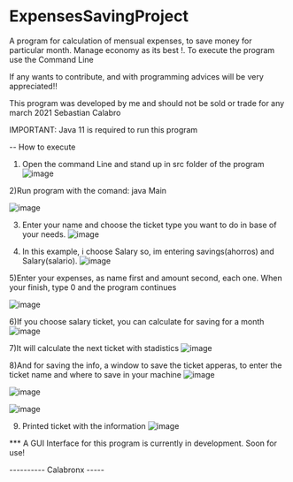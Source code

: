 # ExpensesSavingProject
A program for calculation of mensual expenses, to save money for particular month. Manage economy as its best !.
To execute the program use the Command Line

If any wants to contribute, and with programming advices will be very appreciated!!

This program was developed by me and should not be sold or trade for any march
2021 Sebastian Calabro

IMPORTANT: Java 11 is required to run this program

-- How to execute

1) Open the command Line and stand up in src folder of the program
![image](https://user-images.githubusercontent.com/69681105/159269527-bb5ce1a3-4102-4f35-b691-614fb7728b0b.png)

2)Run program with the comand: java Main

![image](https://user-images.githubusercontent.com/69681105/159269740-a925e754-2dde-41e1-a6f5-9ae8941e8cb7.png)

3) Enter your name and choose the ticket type you want to do in base of your needs.
![image](https://user-images.githubusercontent.com/69681105/159270183-c77d3935-337a-4ecb-b22e-15fbb934d83c.png)

4) In this example, i choose Salary so, im entering savings(ahorros) and Salary(salario).
 ![image](https://user-images.githubusercontent.com/69681105/159270476-b38c05ff-6754-450f-8c27-467df3200eed.png)

5)Enter your expenses, as name first and amount second, each one. When your finish, type 0 and the program continues

![image](https://user-images.githubusercontent.com/69681105/159270756-b218a732-1d11-4d25-afb4-0f879a3e4104.png)

6)If you choose salary ticket, you can calculate for saving for a month
![image](https://user-images.githubusercontent.com/69681105/159271000-9b9657df-6bfd-4f59-abd7-e91e058d8fa3.png)

7)It will calculate the next ticket with stadistics
![image](https://user-images.githubusercontent.com/69681105/159271165-a5052520-dc40-4fad-b854-148c78cdc45b.png)

8)And for saving the info, a window to save the ticket apperas, to enter the ticket name and where to save in your machine
![image](https://user-images.githubusercontent.com/69681105/159271359-6fd29a13-e73c-4aab-9d6d-23e2cfd83cef.png)

![image](https://user-images.githubusercontent.com/69681105/159271424-15c06d24-ce81-4a17-a36d-9dab630b6657.png)

![image](https://user-images.githubusercontent.com/69681105/159271499-ec7839c4-0883-421d-baed-2b6fb446e836.png)

9) Printed ticket with the information
![image](https://user-images.githubusercontent.com/69681105/159271562-bc5df410-5c66-49bd-90a4-b97df1988301.png)


*** A GUI Interface for this program is currently in development. Soon for use!

---------- Calabronx -----




